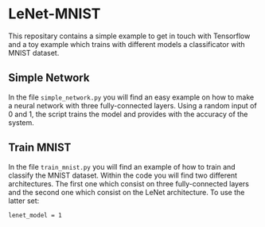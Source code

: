 # LeNet-MNIST
This repositary contains a simple example to get in touch with Tensorflow and a toy example which trains with different models a classificator with MNIST dataset.

## Simple Network
In the file `simple_network.py` you will find an easy example on how to make a neural network with three fully-connected layers. Using a random input of 0 and 1, the script trains the model and provides with the accuracy of the system.

## Train MNIST
In the file `train_mnist.py` you will find an example of how to train and classify the MNIST dataset. Within the code you will find two different architectures. The first one which consist on three fully-connected layers and the second one which consist on the LeNet architecture. To use the latter set: 
```
lenet_model = 1
```


